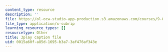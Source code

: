 ```yaml
---
content_type: resource
description: ''
file: https://ol-ocw-studio-app-production.s3.amazonaws.com/courses/9-00sc-introduction-to-psychology-fall-2011/0015a60fa85d1695b3a73af476af343e_SXzdOK_J-xE.srt
file_type: application/x-subrip
learning_resource_types: []
resourcetype: Other
title: 3play caption file
uid: 0015a60f-a85d-1695-b3a7-3af476af343e
---
```

